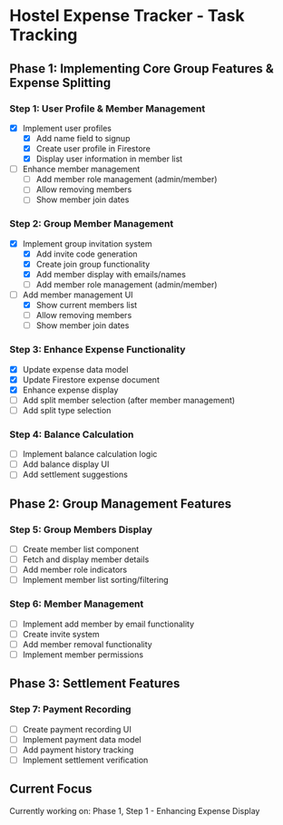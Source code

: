 # Hostel Expense Tracker - Task Tracking

## Phase 1: Implementing Core Group Features & Expense Splitting

### Step 1: User Profile & Member Management
- [x] Implement user profiles
  - [x] Add name field to signup
  - [x] Create user profile in Firestore
  - [x] Display user information in member list
- [ ] Enhance member management
  - [ ] Add member role management (admin/member)
  - [ ] Allow removing members
  - [ ] Show member join dates

### Step 2: Group Member Management
- [x] Implement group invitation system
  - [x] Add invite code generation
  - [x] Create join group functionality
  - [x] Add member display with emails/names
  - [ ] Add member role management (admin/member)
- [ ] Add member management UI
  - [x] Show current members list
  - [ ] Allow removing members
  - [ ] Show member join dates

### Step 3: Enhance Expense Functionality
- [x] Update expense data model
- [x] Update Firestore expense document
- [x] Enhance expense display
- [ ] Add split member selection (after member management)
- [ ] Add split type selection

### Step 4: Balance Calculation
- [ ] Implement balance calculation logic
- [ ] Add balance display UI
- [ ] Add settlement suggestions

## Phase 2: Group Management Features

### Step 5: Group Members Display
- [ ] Create member list component
- [ ] Fetch and display member details
- [ ] Add member role indicators
- [ ] Implement member list sorting/filtering

### Step 6: Member Management
- [ ] Implement add member by email functionality
- [ ] Create invite system
- [ ] Add member removal functionality
- [ ] Implement member permissions

## Phase 3: Settlement Features

### Step 7: Payment Recording
- [ ] Create payment recording UI
- [ ] Implement payment data model
- [ ] Add payment history tracking
- [ ] Implement settlement verification

## Current Focus
Currently working on: Phase 1, Step 1 - Enhancing Expense Display 